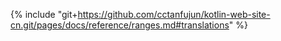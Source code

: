 {% include "git+https://github.com/cctanfujun/kotlin-web-site-cn.git/pages/docs/reference/ranges.md#translations" %}
